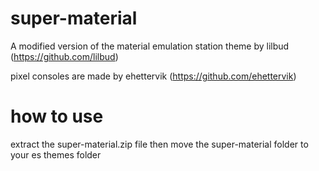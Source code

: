 # super-material
A modified version of the material emulation station theme by lilbud (https://github.com/lilbud)

pixel consoles are made by ehettervik (https://github.com/ehettervik)



# how to use
extract the super-material.zip file then move the super-material folder to your es themes folder
